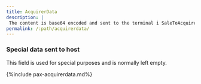 ```yaml
---
title: AcquirerData
description: |
 The content is base64 encoded and sent to the terminal i SaleToAcquirerData in a PaymentRequest
permalink: /:path/acquirerdata/
---
```

### Special data sent to host

This field is used for special purposes and is normally left empty.

{%include pax-acquirerdata.md%}
